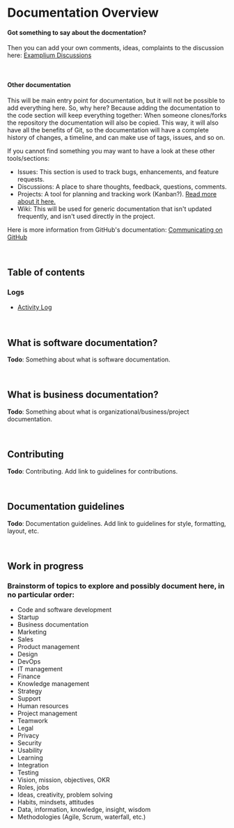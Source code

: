 # Documentation Overview


#### Got something to say about the docmentation?

Then you can add your own comments, ideas, complaints to the discussion here: [Examplium Discussions](https://github.com/KinaUna/Examplium/discussions)

<br />

#### Other documentation

This will be main entry point for documentation, but it will not be possible to add everything here. So, why here? Because adding the documentation to the code section will keep everything together: When someone clones/forks the repository the documentation will also be copied. This way, it will also have all the benefits of Git, so the documentation will have a complete history of changes, a timeline, and can make use of tags, issues, and so on.

If you cannot find something you may want to have a look at these other tools/sections:

- Issues: This section is used to track bugs, enhancements, and feature requests. 
- Discussions: A place to share thoughts, feedback, questions, comments.
- Projects: A tool for planning and tracking work (Kanban?). [Read more about it here.](https://docs.github.com/en/issues/planning-and-tracking-with-projects/learning-about-projects/about-projects)
- Wiki: This will be used for generic documentation that isn't updated frequently, and isn't used directly in the project.

Here is more information from GitHub's documentation: [Communicating on GitHub](https://docs.github.com/en/get-started/quickstart/communicating-on-github)

<br/>

## Table of contents

### Logs
- [Activity Log](Documentation/Logs/ActivityLog.md)

<br />

## What is software documentation?

**Todo**: Something about what is software documentation.

<br />

## What is business documentation?

**Todo**: Something about what is organizational/business/project documentation.

<br />

## Contributing

**Todo**: Contributing. Add link to guidelines for contributions.

<br />

## Documentation guidelines

**Todo**: Documentation guidelines. Add link to guidelines for style, formatting, layout, etc.

<br />

## Work in progress

### Brainstorm of topics to explore and possibly document here, in no particular order:
- Code and software development
- Startup
- Business documentation
- Marketing
- Sales
- Product management
- Design
- DevOps
- IT management
- Finance
- Knowledge management
- Strategy
- Support
- Human resources
- Project management
- Teamwork
- Legal
- Privacy
- Security
- Usability
- Learning
- Integration
- Testing
- Vision, mission, objectives, OKR
- Roles, jobs
- Ideas, creativity, problem solving
- Habits, mindsets, attitudes
- Data, information, knowledge, insight, wisdom
- Methodologies (Agile, Scrum, waterfall, etc.)
